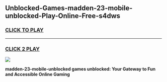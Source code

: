 
## Unblocked-Games-madden-23-mobile-unblocked-Play-Online-Free-s4dws
<h3>
<a href="https://premium76.site?title=madden-23-mobile-unblocked&ref=26A">CLICK TO PLAY</a></h3>
<hr>

<h3>
<a href="https://premium76.site?title=madden-23-mobile-unblocked&ref=26A">CLICK 2 PLAY</a>
  
</h3>

<a href="https://premium76.site?title=madden-23-mobile-unblocked&ref=26A"><img src="https://clearcache.store/games.png"></a>


**madden-23-mobile-unblocked games unblocked: Your Gateway to Fun and Accessible Online Gaming**
